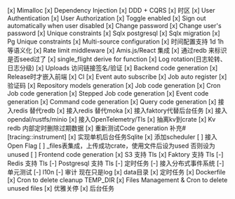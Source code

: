 [x] Mimalloc
[x] Dependency Injection
[x] DDD + CQRS
[x] 时区
[x] User Authentication
[x] User Authorization
[x] Toggle enabled
[x] Sign out automatically when user disabled
[x] Change password
[x] Change user's password
[x] Unique constraints
[x] Sqlx postgresql
[x] Sqlx migration
[x] Pg Unique constraints
[x] Multi-source configuration
[x] 时间配置支持 1d 1h 等语义化
[x] Rate limit middleware
[x] Amis.js/React 集成
[x] 通过redb 来标识是否seed过了
[x] single_flight derive for function
[x] Log rotation(日志轮转、日志分级)
[x] Uploads 访问链接签名/验证
[x] Backend code generation
[x] Release时才嵌入前端
[x] CI
[x] Event auto subscribe
[x] Job auto register
[x] 验证码
[x] Repository models generation
[x] Job code generation
[x] Cron Job code generation
[x] Stepped Job code generation
[x] Event code generation
[x] Command code generation
[x] Query code generation
[x] 接入redis 替代redb
[x] 接入redis 替代moka
[x] 接入faktory代替后台任务
[x] 接入opendal/rustfs/minio
[x] 接入OpenTelemetry/Tls
[x] 抽离kv到crate
[x] Kv redb 内部定时删除过期数据
[x] 重新测试Code generation 补充#[tracing::instrument]
[x] 实现单机后台任务Sqlite
[x] 添加scheduler
[ ] 接入Open Flag
[ ] _files表集成，上传成功crate，使用文件后设为used 否则设为unused
[ ] Frontend code generation
[x] S3 支持 Tls
[x] Faktory 支持 Tls
[-] Redis 支持 Tls
[-] Postgresql 支持 Tls
[-] 定时任务
[-] 接入分布式事件系统
[-] 单元测试
[-] l10n
[-] 审计 现在只是log
[x] data目录
[x] 定时任务
[x] Dockerfile
[x] Cron to delete cleanup TEMP_DIR
[x] Files Management & Cron to delete unused files
[x] 优雅关停
[x] 后台任务
